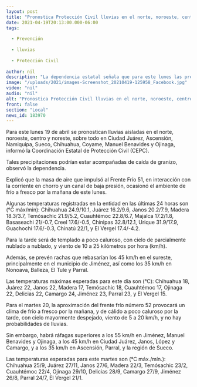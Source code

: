 ```yaml
---
layout: post
title: "Pronostica Protección Civil lluvias en el norte, noroeste, centro  y noreste de la entidad"
date: 2021-04-19T20:13:00.000-06:00
tags:
  
  - Prevención
  
  - lluvias
  
  - Protección Civil
  
author: nil
description: "La dependencia estatal señala que para este lunes las precipitaciones se presentarán en Ciudad Juárez, Ascensión, Namiquipa, Sueco, Chihuahua, Coyame, Manuel Benavides y Ojinaga; se aproxima Frente Frío 52"
image: "/uploads/2021/images-Screenshot_20210419-125958_Facebook.jpg"
video: "nil"
audio: "nil"
alt: "Pronostica Protección Civil lluvias en el norte, noroeste, centro  y noreste de la entidad"
front: false
section: "Local"
news_id: 183970
---
```


Para este lunes 19 de abril se pronostican lluvias aisladas en el norte, noroeste, centro y noreste, sobre todo en Ciudad Juárez, Ascensión, Namiquipa, Sueco, Chihuahua, Coyame, Manuel Benavides y Ojinaga, informó la Coordinación Estatal de Protección Civil (CEPC).

Tales precipitaciones podrían estar acompañadas de caída de granizo, observó la dependencia.

Explicó que la masa de aire que impulsó al Frente Frío 51, en interacción con la corriente en chorro y un canal de baja presión, ocasionó el ambiente de frío a fresco por la mañana de este lunes.

Algunas temperaturas registradas en la entidad en las últimas 24 horas son (°C máx/min): Chihuahua 24.9/10.1, Juárez 16.2/9.6, Janos 20.2/7.9, Madera 18.3/3.7, Temósachic 21.9/5.2, Cuauhtémoc 22.8/6.7, Majalca 17.2/1.8, Basaseachi 21/-0.7, Creel 17.6/-0.5, Chínipas 32.8/12.1, Urique 31.9/17.9, Guachochi 17.6/-0.3, Chinatú 22/1, y El Vergel 17.4/-4.2.

Para la tarde será de templado a poco caluroso, con cielo de parcialmente nublado a nublado, y viento de 10 a 25 kilómetros por hora (km/h).

Además, se prevén rachas que rebasarían los 45 km/h en el sureste, principalmente en el municipio de Jiménez, así como los 35 km/h en Nonoava, Balleza, El Tule y Parral.

Las temperaturas máximas esperadas para este día son (°C): Chihuahua 18, Juárez 22, Janos 22, Madera 17, Temósachic 18, Cuauhtémoc 17, Ojinaga 22, Delicias 22, Camargo 24, Jiménez 23, Parral 23, y El Vergel 15.

Para el martes 20, la aproximación del frente frío número 52 provocará un clima de frío a fresco por la mañana, y de cálido a poco caluroso por la tarde, con cielo mayormente despejado, viento de 5 a 20 km/h, y no hay probabilidades de lluvias.

Sin embargo, habrá ráfagas superiores a los 55 km/h en Jiménez, Manuel Benavides y Ojinaga, a los 45 km/h en Ciudad Juárez, Janos, López y Camargo, y a los 35 km/h en Ascensión, Parral, y la región de Sueco.

Las temperaturas esperadas para este martes son (°C máx./mín.): Chihuahua 25/9, Juárez 27/11, Janos 27/6, Madera 22/3, Temósachic 23/2, Cuauhtémoc 22/4, Ojinaga 29/10, Delicias 28/9, Camargo 27/9, Jiménez 26/8, Parral 24/7, El Vergel 21/1.
